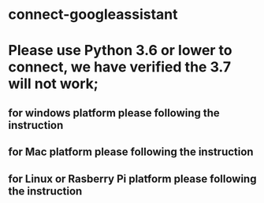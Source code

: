 # connect-googleassistant

# Please use Python 3.6 or lower to connect, we have verified the 3.7 will not work;

## for windows platform please following the instruction
## for Mac platform please following the instruction
## for Linux or Rasberry Pi platform please following the instruction
